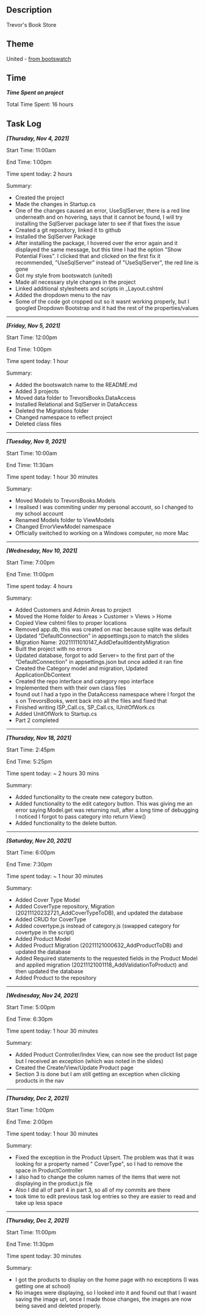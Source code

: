 ﻿## Description

Trevor's Book Store

## Theme

United - [from bootswatch](https://bootswatch.com/united/)

## Time

***Time Spent on project***

Total Time Spent: 16 hours

## Task Log

***[Thursday, Nov 4, 2021]***

Start Time: 11:00am

End Time: 1:00pm

Time spent today: 2 hours

Summary:
- Created the project
- Made the changes in Startup.cs
- One of the changes caused an error, UseSqlServer, there is a red line underneath and on hovering,
says that it cannot be found, I will try installing the SqlServer package later to see if that fixes the issue
- Created a git repository, linked it to github
- Installed the SqlServer Package
- After installing the package, I hovered over the error again and it displayed the same message,
but this time I had the option "Show Potential Fixes". I clicked that and clicked on the first fix
it recommended, "UseSqlServer" instead of "UseSqlServer", the red line is gone
- Got my style from bootswatch (united)
- Made all necessary style changes in the project
- Linked additional stylesheets and scripts in _Layout.cshtml
- Added the dropdown menu to the nav
- Some of the code got cropped out so it wasnt working properly, but I googled
Dropdown Bootstrap and it had the rest of the properties/values

_ _ _

***[Friday, Nov 5, 2021]***

Start Time: 12:00pm

End Time: 1:00pm

Time spent today: 1 hour

Summary:
- Added the bootswatch name to the README.md
- Added 3 projects
- Moved data folder to TrevorsBooks.DataAccess
- Installed Relational and SqlServer in DataAccess
- Deleted the Migrations folder
- Changed namespace to reflect project
- Deleted class files

_ _ _

***[Tuesday, Nov 9, 2021]***

Start Time: 10:00am

End Time: 11:30am

Time spent today: 1 hour 30 minutes

Summary:
- Moved Models to TrevorsBooks.Models
- I realised I was commiting under my personal account, so I changed to my school account
- Renamed Models folder to ViewModels
- Changed ErrorViewModel namespace
- Officially switched to working on a Windows computer, no more Mac

_ _ _

***[Wednesday, Nov 10, 2021]***

Start Time: 7:00pm

End Time: 11:00pm

Time spent today: 4 hours

Summary:
- Added Customers and Admin Areas to project
- Moved the Home folder to Areas > Customer > Views > Home
- Copied View cshtml files to proper locations
- Removed app.db, this was created on mac because sqlite was default
- Updated "DefaultConnection" in appsettings.json to match the slides
- Migration Name: 20211111010147_AddDefaultIdentityMigration
- Built the project with no errors
- Updated database, forgot to add Server= to the first part of the
"DefaultConnection" in appsettings.json but once added it ran fine
- Created the Category model and migration, Updated ApplicationDbContext
- Created the repo interface and category repo interface
- Implemented them with their own class files
- found out I had a typo in the DataAccess namespace where I forgot the s on TrevorsBooks,
went back into all the files and fixed that
- Finished writing ISP_Call.cs, SP_Call.cs, IUnitOfWork.cs
- Added UnitOfWork to Startup.cs
- Part 2 completed

_ _ _

***[Thursday, Nov 18, 2021]***

Start Time: 2:45pm

End Time: 5:25pm

Time spent today: ~ 2 hours 30 mins

Summary:
- Added functionality to the create new category button.
- Added functionality to the edit category button. This was giving me an error saying Model.get was returning null, after a long time of debugging I noticed I forgot to pass category into return View()
- Added functionality to the delete button.

_ _ _

***[Saturday, Nov 20, 2021]***

Start Time: 6:00pm

End Time: 7:30pm

Time spent today: ~ 1 hour 30 minutes

Summary:
- Added Cover Type Model
- Added CoverType repository, Migration (20211120232721_AddCoverTypeToDB), and updated the database
- Added CRUD for CoverType
- Added covertype.js instead of category.js (swapped category for covertype in the script)
- Added Product Model
- Added Product Migration (20211121000632_AddProductToDB) and updated the database
- Added Required statements to the requested fields in the Product Model and applied migration (20211121001118_AddValidationToProduct) and then updated the database
- Added Product to the repository

_ _ _

***[Wednesday, Nov 24, 2021]***

Start Time: 5:00pm

End Time: 6:30pm

Time spent today: 1 hour 30 minutes

Summary:
- Added Product Controller/Index View, can now see the product list page but I received an exception (which was noted in the slides)
- Created the Create/View/Update Product page
- Section 3 is done but I am still getting an exception when clicking products in the nav

_ _ _

***[Thursday, Dec 2, 2021]***

Start Time: 1:00pm

End Time: 2:00pm

Time spent today: 1 hour 30 minutes

Summary:
- Fixed the exception in the Product Upsert. The problem was that it was looking for a property named " CoverType", so I had to remove the space in ProductController
- I also had to change the column names of the items that were not displaying in the product.js file
- Also I did all of part 4 in part 3, so all of my commits are there
- took time to edit previous task log entries so they are easier to read and take up less space

_ _ _

***[Thursday, Dec 2, 2021]***

Start Time: 11:00pm

End Time: 11:30pm

Time spent today: 30 minutes

Summary:
- I got the products to display on the home page with no exceptions (I was getting one at school)
- No images were displaying, so I looked into it and found out that I wasnt saving the image url,
once I made those changes, the images are now being saved and deleted properly.